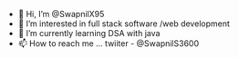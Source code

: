 - 👋 Hi, I’m @SwapnilX95
- 👀 I’m interested in full stack software /web development
- 🌱 I’m currently learning DSA with java
- 📫 How to reach me ... twiiter - @SwapnilS3600  
